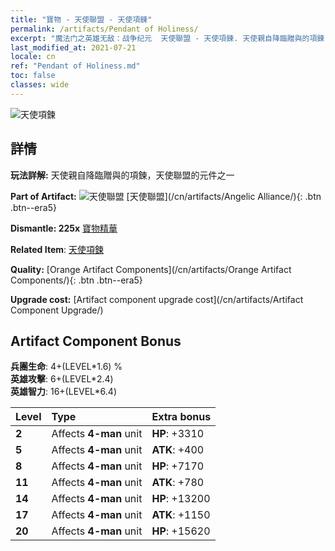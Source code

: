 ```yaml
---
title: "寶物 - 天使聯盟 - 天使項鍊"
permalink: /artifacts/Pendant of Holiness/
excerpt: "魔法门之英雄无敌：战争纪元  天使聯盟 - 天使項鍊. 天使親自降臨贈與的項鍊，天使聯盟的元件之一"
last_modified_at: 2021-07-21
locale: cn
ref: "Pendant of Holiness.md"
toc: false
classes: wide
---
```


 ![天使項鍊](/images/t/artifact_40416.png)



## 詳情

 **玩法詳解:** 天使親自降臨贈與的項鍊，天使聯盟的元件之一

 **Part of Artifact:** ![天使聯盟](/images/t/icon_artifact_41.png) [天使聯盟](/cn/artifacts/Angelic Alliance/){: .btn .btn--era5}

 **Dismantle: 225x** [寶物精華](/cn/Items/con_905/)

 **Related Item**: [天使項鍊](/cn/Items/art_155/)

 **Quality:** [Orange Artifact Components](/cn/artifacts/Orange Artifact Components/){: .btn .btn--era5}

 **Upgrade cost:** [Artifact component upgrade cost](/cn/artifacts/Artifact Component Upgrade/)

## Artifact Component Bonus

  **兵團生命**: 4+(LEVEL\*1.6) %<br/>**英雄攻擊**: 6+(LEVEL\*2.4)<br/>**英雄智力**: 16+(LEVEL\*6.4)

  |  Level  | Type |    Extra bonus  | 
  |:--------|:-----|:----------------| 
  | **2** | Affects **4-man** unit | **HP**: +3310 | 
  | **5** | Affects **4-man** unit | **ATK**: +400 | 
  | **8** | Affects **4-man** unit | **HP**: +7170 | 
  | **11** | Affects **4-man** unit | **ATK**: +780 | 
  | **14** | Affects **4-man** unit | **HP**: +13200 | 
  | **17** | Affects **4-man** unit | **ATK**: +1150 | 
  | **20** | Affects **4-man** unit | **HP**: +15620 | 
